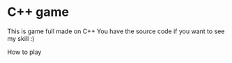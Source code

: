 # C++ game
This is game full made on C++
You have the source code if you want to see my skill :)


How to play
